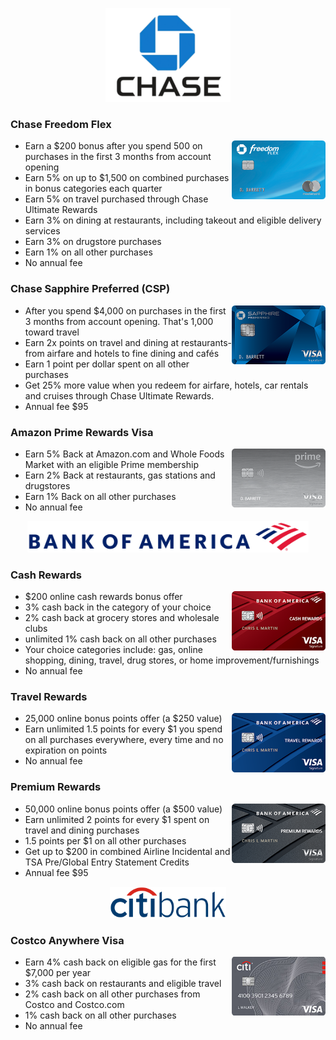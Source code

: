 <!-- Chase Bank -->

<p align="center"><img height="150" src="https://github.com/zhongqi1112/Hulk/blob/master/creditCard/cardImages/chase.png" alt="chase bank logo"></p>

### Chase Freedom Flex

<img align="right" width="150" src="https://github.com/zhongqi1112/Hulk/blob/master/creditCard/cardImages/chase_freedom.png" alt="chase freedom flex">

* Earn a $200 bonus after you spend 500 on purchases in the first 3 months from account opening
* Earn 5% on up to $1,500 on combined purchases in bonus categories each quarter
* Earn 5% on travel purchased through Chase Ultimate Rewards
* Earn 3% on dining at restaurants, including takeout and eligible delivery services
* Earn 3% on drugstore purchases
* Earn 1% on all other purchases
* No annual fee

### Chase Sapphire Preferred (CSP)

<img align="right" width="150" src="https://github.com/zhongqi1112/Hulk/blob/master/creditCard/cardImages/chase_sapphire_preferred.png" alt="chase sapphire preferred">

* After you spend $4,000 on purchases in the first 3 months from account opening. That's 1,000 toward travel
* Earn 2x points on travel and dining at restaurants- from airfare and hotels to fine dining and cafés
* Earn 1 point per dollar spent on all other purchases
* Get 25% more value when you redeem for airfare, hotels, car rentals and cruises through Chase Ultimate Rewards.
* Annual fee $95

### Amazon Prime Rewards Visa

<img align="right" width="150" src="https://github.com/zhongqi1112/Hulk/blob/master/creditCard/cardImages/chase_amazon.png" alt="amazon prime rewards">

* Earn 5% Back at Amazon.com and Whole Foods Market with an eligible Prime membership
* Earn 2% Back at restaurants, gas stations and drugstores
* Earn 1% Back on all other purchases
* No annual fee


<!-- Bank of America -->

<p align="center"><img height="50" src="https://github.com/zhongqi1112/Hulk/blob/master/creditCard/cardImages/boa.png" alt="boa logo"></p>

### Cash Rewards

<img align="right" width="150" src="https://github.com/zhongqi1112/Hulk/blob/master/creditCard/cardImages/boa_cash_rewards.png" alt="boa cash rewards">

* $200 online cash rewards bonus offer
* 3% cash back in the category of your choice
* 2% cash back at grocery stores and wholesale clubs
* unlimited 1% cash back on all other purchases 
* Your choice categories include: gas, online shopping, dining, travel, drug stores, or home improvement/furnishings
* No annual fee

### Travel Rewards

<img align="right" width="150" src="https://github.com/zhongqi1112/Hulk/blob/master/creditCard/cardImages/boa_travel_rewards.png" alt="boa travel rewards">

* 25,000 online bonus points offer (a $250 value)
* Earn unlimited 1.5 points for every $1 you spend on all purchases everywhere, every time and no expiration on points
* No annual fee

### Premium Rewards

<img align="right" width="150" src="https://github.com/zhongqi1112/Hulk/blob/master/creditCard/cardImages/boa_premium_rewards.png" alt="boa premium rewards">

* 50,000 online bonus points offer (a $500 value)
* Earn unlimited 2 points for every $1 spent on travel and dining purchases
* 1.5 points per $1 on all other purchases
* Get up to $200 in combined Airline Incidental and TSA Pre/Global Entry Statement Credits
* Annual fee $95


<!-- Citi Bank -->

<p align="center"><img height="50" src="https://github.com/zhongqi1112/Hulk/blob/master/creditCard/cardImages/citi.png" alt="citi logo"></p>

### Costco Anywhere Visa

<img align="right" width="150" src="https://github.com/zhongqi1112/Hulk/blob/master/creditCard/cardImages/citi-costco.png" alt="citi costco anywhere">

* Earn 4% cash back on eligible gas for the first $7,000 per year
* 3% cash back on restaurants and eligible travel
* 2% cash back on all other purchases from Costco and Costco.com
* 1% cash back on all other purchases
* No annual fee
